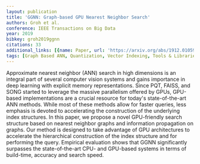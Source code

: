 ```yaml
---
layout: publication
title: 'GGNN: Graph-based GPU Nearest Neighbor Search'
authors: Groh et al.
conference: IEEE Transactions on Big Data
year: 2019
bibkey: groh2019ggnn
citations: 33
additional_links: [{name: Paper, url: 'https://arxiv.org/abs/1912.01059'}]
tags: [Graph Based ANN, Quantization, Vector Indexing, Tools & Libraries, Evaluation]
---
```

Approximate nearest neighbor (ANN) search in high dimensions is an integral
part of several computer vision systems and gains importance in deep learning
with explicit memory representations. Since PQT, FAISS, and SONG started to
leverage the massive parallelism offered by GPUs, GPU-based implementations are
a crucial resource for today's state-of-the-art ANN methods. While most of
these methods allow for faster queries, less emphasis is devoted to
accelerating the construction of the underlying index structures. In this
paper, we propose a novel GPU-friendly search structure based on nearest
neighbor graphs and information propagation on graphs. Our method is designed
to take advantage of GPU architectures to accelerate the hierarchical
construction of the index structure and for performing the query. Empirical
evaluation shows that GGNN significantly surpasses the state-of-the-art CPU-
and GPU-based systems in terms of build-time, accuracy and search speed.